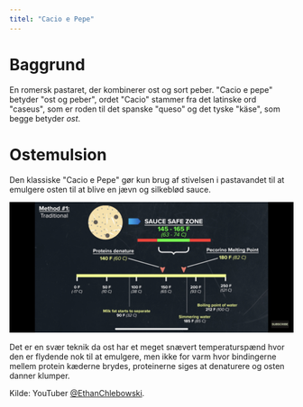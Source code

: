 ```yaml
---
titel: "Cacio e Pepe"
---
```


# Baggrund

En romersk pastaret, der kombinerer ost og sort peber. "Cacio e pepe" betyder "ost og peber", ordet "Cacio" stammer fra det latinske ord "caseus", som er roden til det spanske "queso" og det tyske "käse", som begge betyder _ost_.

# Ostemulsion

Den klassiske "Cacio e Pepe" gør kun brug af stivelsen i pastavandet til at emulgere osten til at blive en jævn og silkeblød sauce.  

![](./cheese-emulsification-temps.png)

Det er en svær teknik da ost har et meget snævert temperaturspænd hvor den er flydende nok til at emulgere, men ikke for varm hvor bindingerne mellem protein kæderne brydes, proteinerne siges at denaturere og osten danner klumper.

Kilde: YouTuber [@EthanChlebowski](https://www.youtube.com/watch?v=10lXPzbRoU0).

